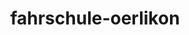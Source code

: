 ---
_schema: default
title: fahrschule-oerlikon
seo:
  description: Mit der Fahrschule Loyal Oerlikon schnell und stressfrei zum Führerschein. Online Termine buchen, top Fahrlehrer:innen, moderne Ausbildung. Jetzt losfahren!
  title: Fahrschule in Oerlikon | Schnell & Sicher zum Führerschein
  keywords:
    - fahrschule oerlikon
    - führerschein oerlikon
    - vku oerlikon
  openGraph:
    title: Fahrschule in Oerlikon | Schnell & Sicher zum Führerschein
    description: Mit der Fahrschule Loyal Oerlikon schnell und stressfrei zum Führerschein. Online Termine buchen, top Fahrlehrer:innen, moderne Ausbildung. Jetzt losfahren!
    url: https://www.fahrschuleloyal.ch/fahrschule-oerlikon
    type: website
    images:
      url: https://www.fahrschuleloyal.ch/loyal.logo.cdr.svg
  canonical: https://www.fahrschuleloyal.ch/fahrschule-oerlikon
  metadatabase: https://www.fahrschuleloyal.ch/fahrschule-oerlikon
seo_blocks:
  category: "fahrschule-oerlikon"
  data:
    image:
      image_path: "/close-up-view-driving-instructor-holding-checklist-while-background-female-student-steering-driving-car_shrink.webp"
      alt_text: "Fahrlehrer zeigt auf Checkliste während Fahrschülerin das Auto steuert"
    upperparagraph: "Willkommen bei der Fahrschule Loyal in Oerlikon! Unsere moderne Fahrschule begleitet dich mit viel Geduld und Erfahrung durch die gesamte Fahrausbildung. Egal ob Anfänger:in oder Wiedereinsteiger:in – bei uns bist du genau richtig. Viele Fahrschüler:innen aus Oerlikon und Umgebung haben bereits erfolgreich mit uns ihre Fahrprüfung bestanden. Jetzt bist du dran!"
    lowerparagraph: ""
  sections:
    - title: "Fahrstunden in Oerlikon – ab 59.-!"
      text: "Starte deine Fahrausbildung in Oerlikon mit einer unverbindlichen Probestunde für nur 59 Schweizer Franken. Diese Gelegenheit gibt dir einen ersten Eindruck von unserer freundlichen und professionellen Betreuung. Unsere kompetenten Fahrlehrer:innen sorgen dafür, dass du dich von Anfang an sicher und gut aufgehoben fühlst."
    - title: "Dein Weg zum Führerschein in Oerlikon"
      text: "Neben praktischen Fahrstunden bieten wir auch alle wichtigen Kurse wie Verkehrskundeunterricht (VKU) und Nothelferkurse an – direkt in deiner Nähe in Oerlikon. So wirst du umfassend auf Theorie- und Praxisprüfungen vorbereitet. Unsere strukturierte Ausbildung unterstützt dich dabei, stressfrei und effizient deinen Führerausweis zu erlangen."
    - title: "Jetzt anmelden und losfahren!"
      text: "Die Anmeldung bei der Fahrschule Loyal in Oerlikon ist schnell und einfach – online oder telefonisch. Gemeinsam erstellen wir deinen persönlichen Ausbildungsplan, abgestimmt auf deine Zeit und deine Ziele. Worauf wartest du noch? Starte jetzt durch und beginne deine Fahrausbildung mit uns!"
---